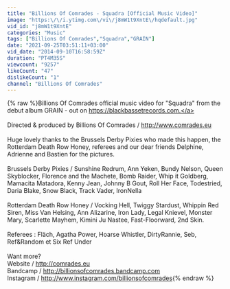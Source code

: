 ```yaml
---
title: "Billions Of Comrades - Squadra [Official Music Video]"
image: "https:\/\/i.ytimg.com\/vi\/j8mW1t9XntE\/hqdefault.jpg"
vid_id: "j8mW1t9XntE"
categories: "Music"
tags: ["Billions Of Comrades","Squadra","GRAIN"]
date: "2021-09-25T03:51:11+03:00"
vid_date: "2014-09-10T16:58:59Z"
duration: "PT4M35S"
viewcount: "9257"
likeCount: "47"
dislikeCount: "1"
channel: "Billions Of Comrades"
---
```

{% raw %}Billions Of Comrades official music video for &quot;Squadra&quot; from the debut album GRAIN - out on <a rel="nofollow" target="blank" href="https://blackbassetrecords.com.">https://blackbassetrecords.com.</a> <br /><br />Directed &amp; produced by Billions Of Comrades / <a rel="nofollow" target="blank" href="http://www.comrades.eu">http://www.comrades.eu</a><br /><br />Huge lovely thanks to the Brussels Derby Pixies who made this happen, the Rotterdam Death Row Honey, referees and our dear friends Delphine, Adrienne and Bastien for the pictures.<br /><br />Brussels Derby Pixies / Sunshine Redrum, Ann Yeken, Bundy Nelson, Queen Skyblocker, Florence and the Machete, Bomb Raider, Whip it Goldberg, Mamacita Matadora, Kenny Jean, Johnny B Gout, Roll Her Face, Todestried, Daria Blake, Snow Black, Track Vader, IronNella<br /><br />Rotterdam Death Row Honey / Vocking Hell, Twiggy Stardust, Whippin Red Siren, Miss Van Helsing, Ann Alizarine, Iron Lady, Legal Knievel, Monster Mary, Scarlette Mayhem, Kimini Ju Nastee, Fast-Floorward, 2nd Skin. <br /><br />Referees : Fläch, Agatha Power, Hoarse Whistler, DirtyRannie, Seb, Ref&amp;Random et Six Ref Under<br /><br />Want more? <br />Website / <a rel="nofollow" target="blank" href="http://comrades.eu">http://comrades.eu</a><br />Bandcamp / <a rel="nofollow" target="blank" href="http://billionsofcomrades.bandcamp.com">http://billionsofcomrades.bandcamp.com</a><br />Instagram / <a rel="nofollow" target="blank" href="http://www.instagram.com/billionsofcomrades">http://www.instagram.com/billionsofcomrades</a>{% endraw %}
